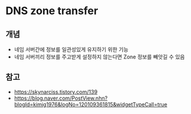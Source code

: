 # DNS zone transfer

## 개념
* 네임 서버간에 정보를 일관성있게 유지하기 위한 기능
* 네임 서버끼리 정보를 주고받게 설정하지 않는다면 Zone 정보를 빼앗길 수 있음

## 참고
* https://skynarciss.tistory.com/139
* https://blog.naver.com/PostView.nhn?blogId=kimjg1976&logNo=120109361815&widgetTypeCall=true